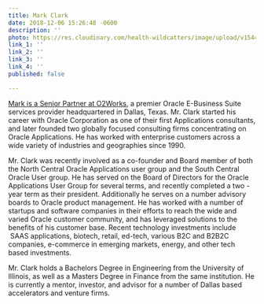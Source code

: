 ```yaml
---
title: Mark Clark
date: 2018-12-06 15:26:48 -0600
description: ''
photo: https://res.cloudinary.com/health-wildcatters/image/upload/v1544131639/image.png
link_1: ''
link_2: ''
link_3: ''
link_4: ''
published: false

---
```

[Mark is a Senior Partner at ](https://www.healthwildcatters.com/mentors?__hstc=3037743.f7bd35a287fedde99311d751bfe42fd4.1542227144562.1543597132524.1543863854462.7&__hssc=3037743.335.1543863854462&__hsfp=2847743631&hsutk=f7bd35a287fedde99311d751bfe42fd4#bc58b3214ce686b3c3b1dafd50ae8b45)[O2Works](https://o2works.com/), a premier Oracle E-Business Suite services provider headquartered in Dallas, Texas. Mr. Clark started his career with Oracle Corporation as one of their first Applications consultants, and later founded two globally focused consulting firms concentrating on Oracle Applications. He has worked with enterprise customers across a wide variety of industries and geographies since 1990. 

Mr. Clark was recently involved as a co-founder and Board member of both the North Central Oracle Applications user group and the South Central Oracle User group. He has served on the Board of Directors for the Oracle Applications User Group for several terms, and recently completed a two -year term as their president. Additionally he serves on a number advisory boards to Oracle product management. He has worked with a number of startups and software companies in their efforts to reach the wide and varied Oracle customer community, and has leveraged solutions to the benefits of his customer base. Recent technology investments include  SAAS applications, biotech, retail, ed-tech, various B2C and B2B2C companies, e-commerce in emerging markets, energy, and other tech based investments. 

Mr. Clark holds a Bachelors Degree in Engineering from the University of Illinois, as well as a Masters Degree in Finance from the same institution. He is currently a mentor, investor, and advisor for a number of Dallas based accelerators and venture firms.